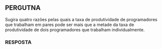 ## PERGUTNA

Sugira quatro razões pelas quais a taxa de produtividade de programadores que trabalham em pares pode ser mais que a metade da taxa de produtividade de dois programadores que trabalham individualmente.

### RESPOSTA

